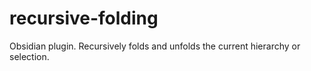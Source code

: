 # recursive-folding
Obsidian plugin. Recursively folds and unfolds the current hierarchy or selection.

